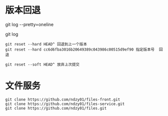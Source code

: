# 版本回退

git log --pretty=oneline

git log

```
git reset --hard HEAD^ 回退到上一个版本
git reset --hard cc6d6fba3016b20649389c043986c00515d9ef90 指定版本号  回退

git reset --soft HEAD^ 放弃上次提交
```

# 文件服务

~~~
git clone https://github.com/ndzy01/files-front.git
git clone https://github.com/ndzy01/files-service.git
git clone https://github.com/ndzy01/files.git
~~~

